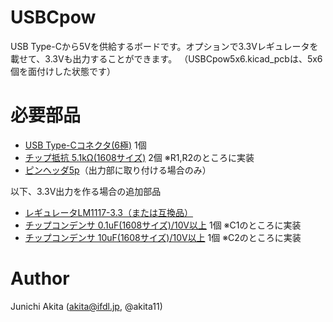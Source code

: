 # USBCpow

USB Type-Cから5Vを供給するボードです。オプションで3.3Vレギュレータを載せて、3.3Vも出力することができます。
（USBCpow5x6.kicad_pcbは、5x6個を面付けした状態です）

# 必要部品
- [USB Type-Cコネクタ(6極)](https://www.aitendo.com/product/17279) 1個
- [チップ抵抗 5.1kΩ(1608サイズ)](https://www.aitendo.com/product/9962) 2個 ※R1,R2のところに実装
- [ピンヘッダ5p](https://www.aitendo.com/product/1798)（出力部に取り付ける場合のみ）

以下、3.3V出力を作る場合の追加部品
- [レギュレータLM1117-3.3（または互換品）](https://www.aitendo.com/product/13388)
- [チップコンデンサ 0.1uF(1608サイズ)/10V以上](https://www.aitendo.com/product/6985) 1個 ※C1のところに実装
- [チップコンデンサ 10uF(1608サイズ)/10V以上](https://www.aitendo.com/product/6985) 1個 ※C2のところに実装


# Author

Junichi Akita (akita@ifdl.jp, @akita11)
